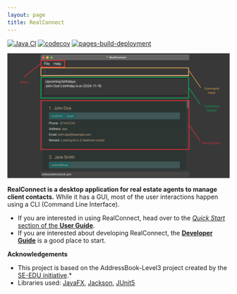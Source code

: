```yaml
---
layout: page
title: RealConnect
---
```


[![Java CI](https://github.com/AY2425S1-CS2103-F09-2/tp/actions/workflows/gradle.yml/badge.svg)](https://github.com/AY2425S1-CS2103-F09-2/tp/actions/workflows/gradle.yml)
[![codecov](https://codecov.io/gh/AY2425S1-CS2103-F09-2/tp/graph/badge.svg?token=D2CVJKJ0FQ)](https://codecov.io/gh/AY2425S1-CS2103-F09-2/tp)
[![pages-build-deployment](https://github.com/AY2425S1-CS2103-F09-2/tp/actions/workflows/pages/pages-build-deployment/badge.svg)](https://github.com/AY2425S1-CS2103-F09-2/tp/actions/workflows/pages/pages-build-deployment)

![Ui](images/Ui.png)

**RealConnect is a desktop application for real estate agents to manage client contacts.** While it has a GUI, most of the user interactions happen using a CLI (Command Line Interface).

* If you are interested in using RealConnect, head over to the [_Quick Start_ section of the **User Guide**](UserGuide.md#quick-start).
* If you are interested about developing RealConnect, the [**Developer Guide**](DeveloperGuide.md) is a good place to start.


**Acknowledgements**

* This project is based on the AddressBook-Level3 project created by the [SE-EDU initiative](https://se-education.org).*
* Libraries used: [JavaFX](https://openjfx.io/), [Jackson](https://github.com/FasterXML/jackson), [JUnit5](https://github.com/junit-team/junit5)
